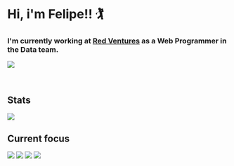 <h1>Hi, i'm Felipe!! 🏌</h1>
<h3>
   I'm currently working at <a href="https://www.redventures.com.br">Red Ventures</a> as a Web Programmer in the Data team.
</h3>
<p>
   <a href="https://www.linkedin.com/in/fecamara/">
      <img src="https://img.shields.io/badge/linkedin-%230077B5.svg?style=for-the-badge&logo=linkedin&logoColor=white" /> 
   </a>
</p>
<br>

## Stats 

<p>
  <img  src="https://awesome-github-stats.azurewebsites.net/user-stats/foliveiracamara?cardType=octocat&theme=buefy&Background=000000&Text=DDAFFF&Ring=FFE5E5&Title=FFE5E5&Border=FF30B21F" />
</p>

## Current focus
<p>
  <img src="https://img.shields.io/badge/AWS-%23FF9900.svg?style=for-the-badge&logo=amazon-aws&logoColor=white" />
  <img src="https://img.shields.io/badge/go-%2300ADD8.svg?style=for-the-badge&logo=go&logoColor=white" />
  <img src="https://img.shields.io/badge/databricks-%2300ADD8.svg?style=for-the-badge&logo=databricks&logoColor=white&color=red" />
  <img src="https://img.shields.io/badge/Python-%2300ADD8.svg?style=for-the-badge&logo=python&logoColor=white&color=blue" />
</p>





